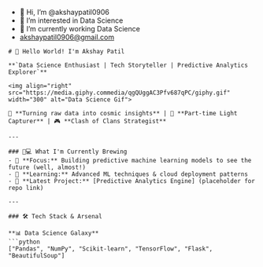 - 👋 Hi, I’m @akshaypatil0906
- 👀 I’m interested in Data Science
- 🌱 I’m currently working Data Science
- akshaypatil0906@gmail.com
```
# 👋 Hello World! I'm Akshay Patil

**`Data Science Enthusiast | Tech Storyteller | Predictive Analytics Explorer`**

<img align="right" src="https://media.giphy.commedia/qgQUggAC3Pfv687qPC/giphy.gif" width="300" alt="Data Science Gif">

🌌 **Turning raw data into cosmic insights** | 📸 **Part-time Light Capturer** | 🎮 **Clash of Clans Strategist**

---

### 👨💻 What I'm Currently Brewing
- 🔭 **Focus:** Building predictive machine learning models to see the future (well, almost!)
- 🌱 **Learning:** Advanced ML techniques & cloud deployment patterns
- 🚧 **Latest Project:** [Predictive Analytics Engine] (placeholder for repo link)

---

### 🛠️ Tech Stack & Arsenal

**📊 Data Science Galaxy**
```python
["Pandas", "NumPy", "Scikit-learn", "TensorFlow", "Flask", "BeautifulSoup"]
```
<!---
akshaypatil0906/akshaypatil0906 is a ✨ special ✨ repository because its `README.md` (this file) appears on your GitHub profile.
You can click the Preview link to take a look at your changes.
--->
